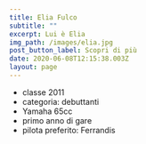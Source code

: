 ```yaml
---
title: Elia Fulco
subtitle: ""
excerpt: Lui è Elia
img_path: /images/elia.jpg
post_button_label: Scopri di più
date: 2020-06-08T12:15:38.003Z
layout: page
---
```

* classe 2011
* categoria: debuttanti
* Yamaha 65cc
* primo anno di gare
* pilota preferito: Ferrandis